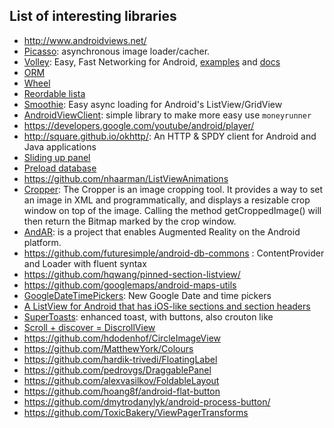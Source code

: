 List of interesting libraries
-----------------------------
 - http://www.androidviews.net/
 - [Picasso](https://github.com/square/picasso): asynchronous image loader/cacher.
 - [Volley](http://commondatastorage.googleapis.com/io-2013/presentations/110%20-%20Volley-%20Easy,%20Fast%20Networking%20for%20Android.pdf): Easy, Fast Networking for Android, [examples](http://ogrelab.ikratko.com/android-volley-examples-samples-and-demos/) and [docs](http://files.evancharlton.com/volley-docs/)
 - [ORM](https://github.com/pardom/ActiveAndroid/)
 - [Wheel](https://github.com/ai212983/android-spinnerwheel)
 - [Reordable lista](https://github.com/terlici/DragNDropList)
 - [Smoothie](https://github.com/lucasr/smoothie): Easy async loading for Android's ListView/GridView
 - [AndroidViewClient](https://github.com/dtmilano/AndroidViewClient/): simple library to make more easy use ``moneyrunner``
 - https://developers.google.com/youtube/android/player/
 - http://square.github.io/okhttp/: An HTTP & SPDY client for Android and Java applications
 - [Sliding up panel](https://github.com/umano/AndroidSlidingUpPanel)
 - [Preload database](https://github.com/jgilfelt/android-sqlite-asset-helper)
 - https://github.com/nhaarman/ListViewAnimations
 - [Cropper](https://github.com/edmodo/cropper): The Cropper is an image cropping tool. It provides a way to set an image in XML and programmatically, and displays a resizable crop window on top of the image. Calling the method getCroppedImage() will then return the Bitmap marked by the crop window.
 - [AndAR](https://code.google.com/p/andar/): is a project that enables Augmented Reality on the Android platform.
 - https://github.com/futuresimple/android-db-commons : ContentProvider and Loader with fluent syntax
 - https://github.com/hqwang/pinned-section-listview/
 - https://github.com/googlemaps/android-maps-utils
 - [GoogleDateTimePickers](https://github.com/Mirkoddd/GoogleDateTimePickers): New Google Date and time pickers
 - [A ListView for Android that has iOS-like sections and section headers](http://applidium.github.io/HeaderListView/)
 - [SuperToasts](https://github.com/JohnPersano/SuperToasts): enhanced toast, with buttons, also crouton like
 - [Scroll + discover = DiscrollView](https://github.com/flavienlaurent/discrollview)
 - https://github.com/hdodenhof/CircleImageView
 - https://github.com/MatthewYork/Colours
 - https://github.com/hardik-trivedi/FloatingLabel
 - https://github.com/pedrovgs/DraggablePanel
 - https://github.com/alexvasilkov/FoldableLayout
 - https://github.com/hoang8f/android-flat-button
 - https://github.com/dmytrodanylyk/android-process-button/
 - https://github.com/ToxicBakery/ViewPagerTransforms